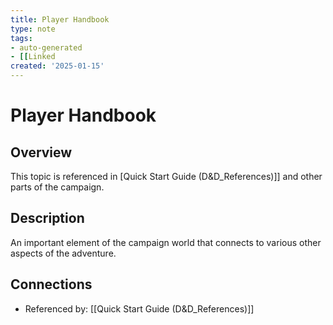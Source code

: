 ```yaml
---
title: Player Handbook
type: note
tags:
- auto-generated
- [[Linked
created: '2025-01-15'
---
```


# Player Handbook

## Overview
This topic is referenced in [Quick Start Guide (D&D_References)]] and other parts of the campaign.

## Description
An important element of the campaign world that connects to various other aspects of the adventure.

## Connections
- Referenced by: [[Quick Start Guide (D&D_References)]]
